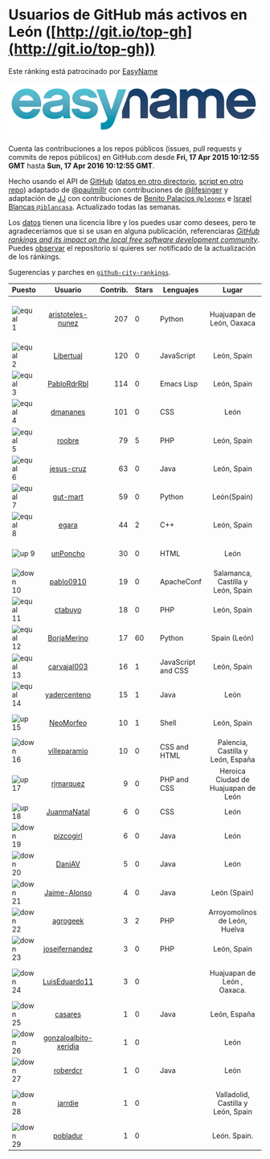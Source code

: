 
# Usuarios de GitHub más activos en León ([http://git.io/top-gh](http://git.io/top-gh))



Este ránking está patrocinado por [EasyName](https://www.easyname.com/es)

<a href='https://www.easyname.com/es'><img src='https://raw.githubusercontent.com/JJ/top-github-users-data/master/img/easyname_500px.png' alt='logo patrocinador'></a>


  Cuenta las contribuciones a los repos públicos (issues, pull requests y commits de repos públicos) en GitHub.com desde  **Fri, 17 Apr 2015 10:12:55 GMT** hasta **Sun, 17 Apr 2016 10:12:55 GMT**.

  Hecho usando el API de [GitHub](http://github.com) ([datos en otro directorio](https://github.com/JJ/top-github-users-data/tree/master/data), [script en otro repo](https://github.com/JJ/github-city-rankings/blob/master/get-city.coffee)) adaptado de [@paulmillr](https://github.com/paulmillr) con contribuciones de [@lifesinger](https://github.com/lifesinger) y adaptación de [JJ](http://jj.github.io) con contribuciones de [Benito Palacios `@pleonex`](http://github.com/pleonex) e [Israel Blancas `@iblancasa`](https://github.com/iblancasa). Actualizado todas las semanas.

  Los [datos](https://github.com/JJ/top-github-users-data/tree/master/data) tienen una licencia libre y los puedes usar como desees, pero te agradeceríamos que si se usan en alguna publicación, referenciaras [*GitHub rankings and its impact on the local free software development community*](https://thewinnower.com/papers/github-rankings-and-its-impact-on-the-local-free-software-development-community). Puedes [observar](https://github.com/JJ/top-github-users-data/subscription) el repositorio si quieres ser notificado de la actualización de los ránkings.

  Sugerencias y parches en [`github-city-rankings`](http://github.com/JJ/github-city-rankings).


| Puesto   |  Usuario  |Contrib.| Stars | Lenguajes   |      Lugar      |  Avatar  |
|----------|:---------:|-------:|-------|-------------|:---------------:|----------|
|![equal](https://raw.githubusercontent.com/JJ/github-city-rankings/master/img/equal.gif) 1 | [aristoteles-nunez](https://github.com/aristoteles-nunez) | 207 | 0 | Python | Huajuapan de León, Oaxaca | <img src='https://avatars1.githubusercontent.com/u/12948594?v=3&s=64' width="64" title='Aristóteles Federico Núñez Juárez'> |
|![equal](https://raw.githubusercontent.com/JJ/github-city-rankings/master/img/equal.gif) 2 | [Libertual](https://github.com/Libertual) | 120 | 0 | JavaScript | León, Spain | <img src='https://avatars2.githubusercontent.com/u/9809302?v=3&s=64' width="64" title='Pedro Macías'> |
|![equal](https://raw.githubusercontent.com/JJ/github-city-rankings/master/img/equal.gif) 3 | [PabloRdrRbl](https://github.com/PabloRdrRbl) | 114 | 0 | Emacs Lisp | León, Spain | <img src='https://avatars2.githubusercontent.com/u/7204331?v=3&s=64' width="64" title='Pablo Rodríguez Robles'> |
|![equal](https://raw.githubusercontent.com/JJ/github-city-rankings/master/img/equal.gif) 4 | [dmananes](https://github.com/dmananes) | 101 | 0 | CSS | León | <img src='https://avatars3.githubusercontent.com/u/6003619?v=3&s=64' width="64" title='David MC'> |
|![equal](https://raw.githubusercontent.com/JJ/github-city-rankings/master/img/equal.gif) 5 | [roobre](https://github.com/roobre) | 79 | 5 | PHP | León, Spain | <img src='https://avatars1.githubusercontent.com/u/969721?v=3&s=64' width="64" title='Roberto Santalla'> |
|![equal](https://raw.githubusercontent.com/JJ/github-city-rankings/master/img/equal.gif) 6 | [jesus-cruz](https://github.com/jesus-cruz) | 63 | 0 | Java | León, Spain | <img src='https://avatars1.githubusercontent.com/u/17657793?v=3&s=64' width="64" title='Jesús Cruz Olivera'> |
|![equal](https://raw.githubusercontent.com/JJ/github-city-rankings/master/img/equal.gif) 7 | [gut-mart](https://github.com/gut-mart) | 59 | 0 | Python | León(Spain) | <img src='https://avatars0.githubusercontent.com/u/11340293?v=3&s=64' width="64" title='gut-mart'> |
|![equal](https://raw.githubusercontent.com/JJ/github-city-rankings/master/img/equal.gif) 8 | [egara](https://github.com/egara) | 44 | 2 | C++ | León, Spain | <img src='https://avatars3.githubusercontent.com/u/13696843?v=3&s=64' width="64" title='Eloy García Almadén'> |
|![up](https://raw.githubusercontent.com/JJ/github-city-rankings/master/img/up.gif) 9 | [unPoncho](https://github.com/unPoncho) | 30 | 0 | HTML | León | <img src='https://avatars1.githubusercontent.com/u/1320670?v=3&s=64' width="64" title='Alfonso Sánchez González'> |
|![down](https://raw.githubusercontent.com/JJ/github-city-rankings/master/img/down.gif) 10 | [pablo0910](https://github.com/pablo0910) | 19 | 0 | ApacheConf | Salamanca, Castilla y León, Spain | <img src='https://avatars2.githubusercontent.com/u/10597157?v=3&s=64' width="64" title='Pablo Jimenez Tocino'> |
|![equal](https://raw.githubusercontent.com/JJ/github-city-rankings/master/img/equal.gif) 11 | [ctabuyo](https://github.com/ctabuyo) | 18 | 0 | PHP | León, Spain | <img src='https://avatars2.githubusercontent.com/u/13765677?v=3&s=64' width="64" title='Cristian Tabuyo'> |
|![equal](https://raw.githubusercontent.com/JJ/github-city-rankings/master/img/equal.gif) 12 | [BorjaMerino](https://github.com/BorjaMerino) | 17 | 60 | Python | Spain (León) | <img src='https://avatars2.githubusercontent.com/u/1701534?v=3&s=64' width="64" title='Borja Merino'> |
|![equal](https://raw.githubusercontent.com/JJ/github-city-rankings/master/img/equal.gif) 13 | [carvajal003](https://github.com/carvajal003) | 16 | 1 | JavaScript and CSS | León, Spain | <img src='https://avatars1.githubusercontent.com/u/11072825?v=3&s=64' width="64" title='Joseph Carvajal Deffitt'> |
|![equal](https://raw.githubusercontent.com/JJ/github-city-rankings/master/img/equal.gif) 14 | [yadercenteno](https://github.com/yadercenteno) | 15 | 1 | Java | León | <img src='https://avatars1.githubusercontent.com/u/5580771?v=3&s=64' width="64" title='Yader Centeno'> |
|![up](https://raw.githubusercontent.com/JJ/github-city-rankings/master/img/up.gif) 15 | [NeoMorfeo](https://github.com/NeoMorfeo) | 10 | 1 | Shell | León, Spain | <img src='https://avatars1.githubusercontent.com/u/3766333?v=3&s=64' width="64" title='Guillermo Santos Melgar'> |
|![down](https://raw.githubusercontent.com/JJ/github-city-rankings/master/img/down.gif) 16 | [villeparamio](https://github.com/villeparamio) | 10 | 0 | CSS and HTML | Palencia, Castilla y León, España | <img src='https://avatars1.githubusercontent.com/u/16100827?v=3&s=64' width="64" title='David Paramio Calvo'> |
|![up](https://raw.githubusercontent.com/JJ/github-city-rankings/master/img/up.gif) 17 | [rjmarquez](https://github.com/rjmarquez) | 9 | 0 | PHP and CSS | Heroica Ciudad de Huajuapan de León | <img src='https://avatars0.githubusercontent.com/u/291428?v=3&s=64' width="64" title='Richard Márquez'> |
|![up](https://raw.githubusercontent.com/JJ/github-city-rankings/master/img/up.gif) 18 | [JuanmaNatal](https://github.com/JuanmaNatal) | 6 | 0 | CSS | León | <img src='https://avatars3.githubusercontent.com/u/18257496?v=3&s=64' width="64" title='Juanma Natal'> |
|![down](https://raw.githubusercontent.com/JJ/github-city-rankings/master/img/down.gif) 19 | [pizcogirl](https://github.com/pizcogirl) | 6 | 0 | Java | León | <img src='https://avatars1.githubusercontent.com/u/8928281?v=3&s=64' width="64" title='Julia Zuara Jimenez'> |
|![down](https://raw.githubusercontent.com/JJ/github-city-rankings/master/img/down.gif) 20 | [DaniAV](https://github.com/DaniAV) | 5 | 0 | Java | León | <img src='https://avatars0.githubusercontent.com/u/8928270?v=3&s=64' width="64" title='Daniel'> |
|![down](https://raw.githubusercontent.com/JJ/github-city-rankings/master/img/down.gif) 21 | [Jaime-Alonso](https://github.com/Jaime-Alonso) | 4 | 0 | Java | León (Spain) | <img src='https://avatars1.githubusercontent.com/u/6524034?v=3&s=64' width="64" title='Jaime Alonso'> |
|![down](https://raw.githubusercontent.com/JJ/github-city-rankings/master/img/down.gif) 22 | [agrogeek](https://github.com/agrogeek) | 3 | 2 | PHP | Arroyomolinos de León, Huelva | <img src='https://avatars3.githubusercontent.com/u/69480?v=3&s=64' width="64" title='Sebas MGC'> |
|![down](https://raw.githubusercontent.com/JJ/github-city-rankings/master/img/down.gif) 23 | [josejfernandez](https://github.com/josejfernandez) | 3 | 0 | PHP | León, Spain | <img src='https://avatars1.githubusercontent.com/u/1663138?v=3&s=64' width="64" title='Jose J. Fernández'> |
|![down](https://raw.githubusercontent.com/JJ/github-city-rankings/master/img/down.gif) 24 | [LuisEduardo11](https://github.com/LuisEduardo11) | 3 | 0 |  | Huajuapan de León , Oaxaca. | <img src='https://avatars0.githubusercontent.com/u/12647953?v=3&s=64' width="64" title='Luis Eduardo Ramírez López'> |
|![down](https://raw.githubusercontent.com/JJ/github-city-rankings/master/img/down.gif) 25 | [casares](https://github.com/casares) | 1 | 0 | Java | León, España | <img src='https://avatars0.githubusercontent.com/u/11679030?v=3&s=64' width="64" title='Carlos J. Casares'> |
|![down](https://raw.githubusercontent.com/JJ/github-city-rankings/master/img/down.gif) 26 | [gonzaloalbito-xeridia](https://github.com/gonzaloalbito-xeridia) | 1 | 0 |  | León | <img src='https://avatars1.githubusercontent.com/u/14160328?v=3&s=64' width="64" title='Gonzalo Albito'> |
|![down](https://raw.githubusercontent.com/JJ/github-city-rankings/master/img/down.gif) 27 | [roberdcr](https://github.com/roberdcr) | 1 | 0 | Java | León | <img src='https://avatars1.githubusercontent.com/u/6849195?v=3&s=64' width="64" title='Rober de Castro'> |
|![down](https://raw.githubusercontent.com/JJ/github-city-rankings/master/img/down.gif) 28 | [jarrdie](https://github.com/jarrdie) | 1 | 0 |  | Valladolid, Castilla y León, Spain | <img src='https://avatars3.githubusercontent.com/u/6940939?v=3&s=64' width="64" title='José Pablo Arroyo Diéguez'> |
|![down](https://raw.githubusercontent.com/JJ/github-city-rankings/master/img/down.gif) 29 | [pobladur](https://github.com/pobladur) | 1 | 0 |  | León. Spain. | <img src='https://avatars1.githubusercontent.com/u/12815033?v=3&s=64' width="64" title='Manuel Ángel'> |
